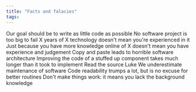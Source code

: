 ```yaml
---
title: "Facts and falacies"
tags: 
---
```


Our goal should be to write as little code as possible
No software project is too big to fail
X years of X technology doesn't mean you're experienced in it
Just because you have more knowledge online of X doesn't mean you have experience and judgement
Copy and paste leads to horrible software architecture
Improving the code of a stuffed up component takes much longer than it took to implement
Read the source Luke
We underestimate maintenance of software
Code readability trumps a lot, but is no excuse for better routines
Don't make things work: it means you lack the background knowledge
